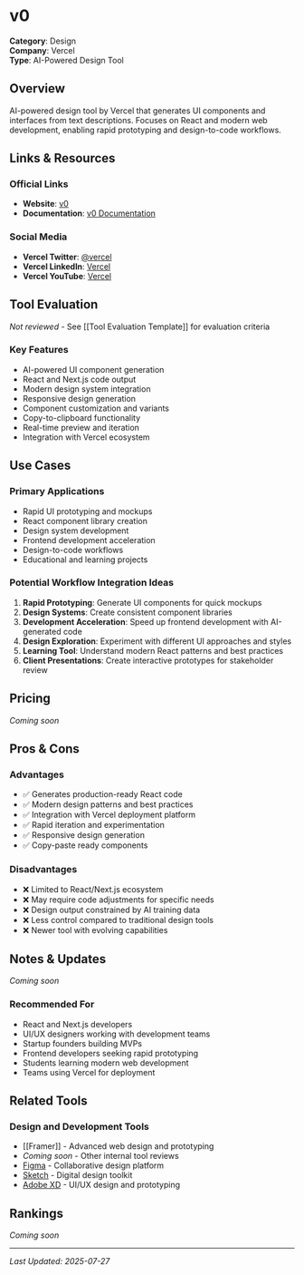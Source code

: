 # v0

**Category**: Design  
**Company**: Vercel  
**Type**: AI-Powered Design Tool  

## Overview

AI-powered design tool by Vercel that generates UI components and interfaces from text descriptions. Focuses on React and modern web development, enabling rapid prototyping and design-to-code workflows.

## Links & Resources

### Official Links
- **Website**: [v0](https://v0.dev/)
- **Documentation**: [v0 Documentation](https://v0.dev/docs)

### Social Media
- **Vercel Twitter**: [@vercel](https://twitter.com/vercel)
- **Vercel LinkedIn**: [Vercel](https://www.linkedin.com/company/vercel/)
- **Vercel YouTube**: [Vercel](https://www.youtube.com/c/VercelHQ)

## Tool Evaluation

*Not reviewed* - See [[Tool Evaluation Template]] for evaluation criteria

### Key Features
- AI-powered UI component generation
- React and Next.js code output
- Modern design system integration
- Responsive design generation
- Component customization and variants
- Copy-to-clipboard functionality
- Real-time preview and iteration
- Integration with Vercel ecosystem

## Use Cases

### Primary Applications
- Rapid UI prototyping and mockups
- React component library creation
- Design system development
- Frontend development acceleration
- Design-to-code workflows
- Educational and learning projects

### Potential Workflow Integration Ideas
1. **Rapid Prototyping**: Generate UI components for quick mockups
2. **Design Systems**: Create consistent component libraries
3. **Development Acceleration**: Speed up frontend development with AI-generated code
4. **Design Exploration**: Experiment with different UI approaches and styles
5. **Learning Tool**: Understand modern React patterns and best practices
6. **Client Presentations**: Create interactive prototypes for stakeholder review

## Pricing

*Coming soon*

## Pros & Cons

### Advantages
- ✅ Generates production-ready React code
- ✅ Modern design patterns and best practices
- ✅ Integration with Vercel deployment platform
- ✅ Rapid iteration and experimentation
- ✅ Responsive design generation
- ✅ Copy-paste ready components

### Disadvantages
- ❌ Limited to React/Next.js ecosystem
- ❌ May require code adjustments for specific needs
- ❌ Design output constrained by AI training data
- ❌ Less control compared to traditional design tools
- ❌ Newer tool with evolving capabilities

## Notes & Updates

*Coming soon*

### Recommended For
- React and Next.js developers
- UI/UX designers working with development teams
- Startup founders building MVPs
- Frontend developers seeking rapid prototyping
- Students learning modern web development
- Teams using Vercel for deployment

## Related Tools

### Design and Development Tools
- [[Framer]] - Advanced web design and prototyping
- *Coming soon* - Other internal tool reviews
- [Figma](https://figma.com) - Collaborative design platform
- [Sketch](https://sketch.com) - Digital design toolkit
- [Adobe XD](https://adobe.com/products/xd.html) - UI/UX design and prototyping

## Rankings

*Coming soon*

---

*Last Updated: 2025-07-27*